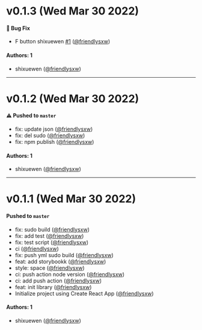 # v0.1.3 (Wed Mar 30 2022)

#### 🐛 Bug Fix

- F button shixuewen [#1](https://github.com/friendlysxw/sxw-react-components/pull/1) ([@friendlysxw](https://github.com/friendlysxw))

#### Authors: 1

- shixuewen ([@friendlysxw](https://github.com/friendlysxw))

---

# v0.1.2 (Wed Mar 30 2022)

#### ⚠️ Pushed to `master`

- fix: update json ([@friendlysxw](https://github.com/friendlysxw))
- fix: del sudo ([@friendlysxw](https://github.com/friendlysxw))
- fix: npm publish ([@friendlysxw](https://github.com/friendlysxw))

#### Authors: 1

- shixuewen ([@friendlysxw](https://github.com/friendlysxw))

---

# v0.1.1 (Wed Mar 30 2022)

#### Pushed to `master`

- fix: sudo build ([@friendlysxw](https://github.com/friendlysxw))
- fix: add test ([@friendlysxw](https://github.com/friendlysxw))
- fix: test script ([@friendlysxw](https://github.com/friendlysxw))
- ci ([@friendlysxw](https://github.com/friendlysxw))
- fix: push yml sudo build ([@friendlysxw](https://github.com/friendlysxw))
- feat: add storybookk ([@friendlysxw](https://github.com/friendlysxw))
- style: space ([@friendlysxw](https://github.com/friendlysxw))
- ci: push action node version ([@friendlysxw](https://github.com/friendlysxw))
- ci: add push action ([@friendlysxw](https://github.com/friendlysxw))
- feat: init library ([@friendlysxw](https://github.com/friendlysxw))
- Initialize project using Create React App ([@friendlysxw](https://github.com/friendlysxw))

#### Authors: 1

- shixuewen ([@friendlysxw](https://github.com/friendlysxw))
